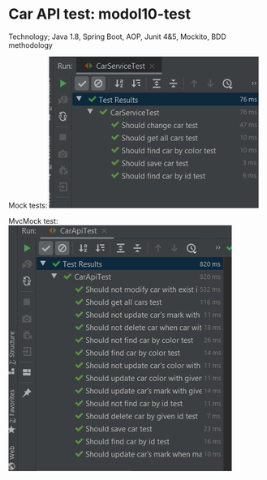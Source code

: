 # Car API test: modol10-test

Technology;
Java 1.8,
Spring Boot,
AOP, 
Junit 4&5,
Mockito,
BDD methodology

Mock tests:
![img](https://github.com/Iwona007/modol10-test/blob/master/src/main/resources/img/test-mock.PNG)

MvcMock test:
![img](https://github.com/Iwona007/modol10-test/blob/master/src/main/resources/img/test-mvcMock.PNG)
